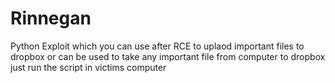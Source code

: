 # Rinnegan
Python Exploit which you can use after RCE to uplaod important files to dropbox or can be used to take any important file from computer to dropbox just run the script in victims computer
